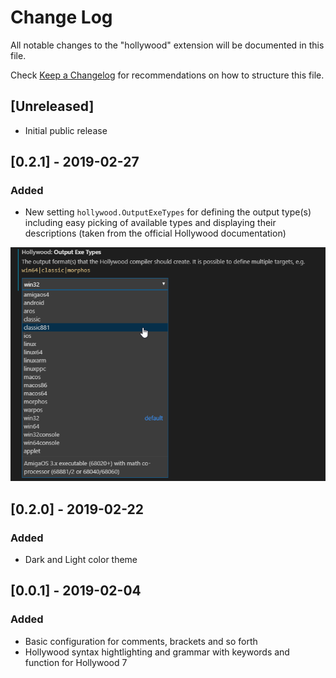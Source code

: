 # Change Log
All notable changes to the "hollywood" extension will be documented in this file.

Check [Keep a Changelog](http://keepachangelog.com/) for recommendations on how to structure this file.

## [Unreleased]

- Initial public release

## [0.2.1] - 2019-02-27

### Added

- New setting `hollywood.OutputExeTypes` for defining the output type(s) including easy picking of available types and displaying their descriptions (taken from the official Hollywood documentation)

![Configuration of OutputExeTypes](./media/configuration_outputexetype.png)

## [0.2.0] - 2019-02-22

### Added

- Dark and Light color theme

## [0.0.1] - 2019-02-04

### Added

- Basic configuration for comments, brackets and so forth
- Hollywood syntax hightlighting and grammar with keywords and function for Hollywood 7